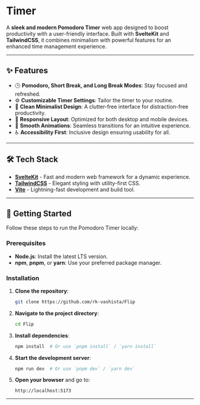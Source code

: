 
# Timer  

A **sleek and modern Pomodoro Timer** web app designed to boost productivity with a user-friendly interface. Built with **SvelteKit** and **TailwindCSS**, it combines minimalism with powerful features for an enhanced time management experience.  

---

## ✨ Features  

- 🕒 **Pomodoro, Short Break, and Long Break Modes**: Stay focused and refreshed.  
- ⚙️ **Customizable Timer Settings**: Tailor the timer to your routine.  
- 🎨 **Clean Minimalist Design**: A clutter-free interface for distraction-free productivity.  
- 📱 **Responsive Layout**: Optimized for both desktop and mobile devices.  
- 🌈 **Smooth Animations**: Seamless transitions for an intuitive experience.  
- ♿ **Accessibility First**: Inclusive design ensuring usability for all.  

---

## 🛠️ Tech Stack  

- **[SvelteKit](https://kit.svelte.dev/)** - Fast and modern web framework for a dynamic experience.  
- **[TailwindCSS](https://tailwindcss.com/)** - Elegant styling with utility-first CSS.  
- **[Vite](https://vitejs.dev/)** - Lightning-fast development and build tool.  

---

## 🚀 Getting Started  

Follow these steps to run the Pomodoro Timer locally:  

### Prerequisites  

- **Node.js**: Install the latest LTS version.  
- **npm**, **pnpm**, or **yarn**: Use your preferred package manager.  

### Installation  

1. **Clone the repository**:  
   ```bash  
   git clone https://github.com/rk-vashista/Flip  
   ```  

2. **Navigate to the project directory**:  
   ```bash  
   cd Flip  
   ```  

3. **Install dependencies**:  
   ```bash  
   npm install  # Or use `pnpm install` / `yarn install`  
   ```  

4. **Start the development server**:  
   ```bash  
   npm run dev  # Or use `pnpm dev` / `yarn dev`  
   ```  

5. **Open your browser** and go to:  
   ```
   http://localhost:5173  
   ```  

---
